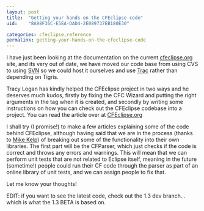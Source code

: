 ```yaml
---
layout: post
title:  "Getting your hands on the CFEclipse code"
uid:	"8A98F36C-E5EA-DAD4-2E089737EB180E30"

categories: cfeclipse,reference
permalink: getting-your-hands-on-the-cfeclipse-code
---
```

I have just been looking at the documentation on the current <a href="http://www.cfeclipse.org">cfeclipse.org</a> site, and its very out of date, we have moved our code base from using CVS to using <a href="http://svn.cfeclipse.org">SVN</a> so we could host it ourselves and use <a href="http://trac.cfeclipse.org">Trac</a> rather than depending on Tigris.

Tracy Logan has kindly helped the CFEclipse project in two ways and he deserves much kudos, firstly by fixing the CFC Wizard and putting the right arguments in the tag when it is created, and secondly by writing some instructions on how you can check out the CFEclipse codebase into a project. You can read the article over at <a href="http://www.cfeclipse.org/go/documentation/developer-docs/checking-out">CFEclipse.org</a>

I shall try (I promise!) to make a few articles explaining some of the code behind CFEclipse, although having said that we are in the process (thanks to <a href="http://www.edomgroup.com/blog/index.cfm">Mike Kelp</a>) of breaking out some of the functionality into their own libraries. The first part will be the CFParser, which just checks if the code is correct and throws any errors and warnings. This will mean that we can perform unit tests that are not related to Eclipse itself, meaning in the future (sometime!) people could run their CF code through the parser as part of an online library of unit tests, and we can assign people to fix that.

Let me know your thoughts!

EDIT: if you want to see the latest code, check out the 1.3 dev branch... which is what the 1.3 BETA is based on.